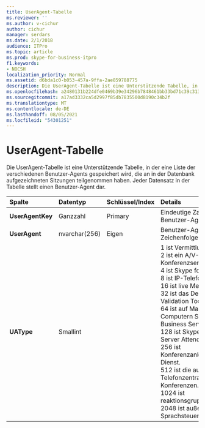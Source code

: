```yaml
---
title: UserAgent-Tabelle
ms.reviewer: ''
ms.author: v-cichur
author: cichur
manager: serdars
ms.date: 2/1/2018
audience: ITPro
ms.topic: article
ms.prod: skype-for-business-itpro
f1.keywords:
- NOCSH
localization_priority: Normal
ms.assetid: d6bda1c0-b053-457a-9ffa-2ae859788775
description: Die UserAgent-Tabelle ist eine Unterstützende Tabelle, in der eine Liste der verschiedenen Benutzer-Agents gespeichert wird, die an in der Datenbank aufgezeichneten Sitzungen teilgenommen haben. Jeder Datensatz in der Tabelle stellt einen Benutzer-Agent dar.
ms.openlocfilehash: a2480131b224dfe0469b39e34296b7848461bb33bd71c39c313016f8203f6266
ms.sourcegitcommit: a17ad3332ca5d2997f85db7835500d8190c34b2f
ms.translationtype: MT
ms.contentlocale: de-DE
ms.lasthandoff: 08/05/2021
ms.locfileid: "54301251"
---
```

# <a name="useragent-table"></a>UserAgent-Tabelle
 
Die UserAgent-Tabelle ist eine Unterstützende Tabelle, in der eine Liste der verschiedenen Benutzer-Agents gespeichert wird, die an in der Datenbank aufgezeichneten Sitzungen teilgenommen haben. Jeder Datensatz in der Tabelle stellt einen Benutzer-Agent dar.
  
|**Spalte**|**Datentyp**|**Schlüssel/Index**|**Details**|
|:-----|:-----|:-----|:-----|
|**UserAgentKey** <br/> |Ganzzahl  <br/> |Primary  <br/> |Eindeutige Zahl, die diesen Benutzer-Agent identifiziert.  <br/> |
|**UserAgent** <br/> |nvarchar(256)  <br/> |Eigen  <br/> |Benutzer-Agent-Zeichenfolge.  <br/> |
|**UAType** <br/> |Smallint  <br/> | <br/> |1 ist Vermittlungsserver.  <br/> 2 ist ein A/V-Konferenzserver.  <br/> 4 ist Skype for Business.  <br/> 8 ist IP-Telefon.  <br/> 16 ist live Meeting Console.  <br/> 32 ist das Deployment Validation Tool (DVT).  <br/> 64 ist auf Macintosh-Computern Skype for Business Server.  <br/> 128 ist Skype for Business Server Attendant.  <br/> 256 ist Konferenzankündigung Dienst.  <br/> 512 ist die automatische Telefonzentrale für Konferenzen.  <br/> 1024 ist reaktionsgruppenanwendung.  <br/> 2048 ist außerhalb der Sprachsteuerung.  <br/> |
   

